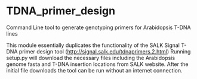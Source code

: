 # TDNA_primer_design
Command Line tool to generate genotyping primers for Arabidopsis T-DNA lines

This module essentially duplicates the functionality of the SALK Signal T-DNA primer design tool (http://signal.salk.edu/tdnaprimers.2.html)
Running setup.py will download the necessary files including the Arabidopsis genome fasta and T-DNA insertion locations from SALK website.
After the initial file downloads the tool can be run without an internet connection.
